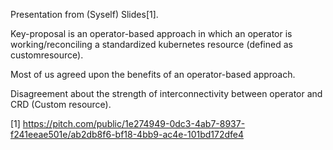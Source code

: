 Presentation from (Syself) Slides[1].

Key-proposal is an operator-based approach in which an operator is working/reconciling a standardized kubernetes resource (defined as customresource).

Most of us agreed upon the benefits of an operator-based approach.

Disagreement about the strength of interconnectivity between operator and CRD (Custom resource).

[1] https://pitch.com/public/1e274949-0dc3-4ab7-8937-f241eeae501e/ab2db8f6-bf18-4bb9-ac4e-101bd172dfe4
